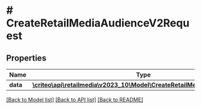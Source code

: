 # # CreateRetailMediaAudienceV2Request

## Properties

Name | Type | Description | Notes
------------ | ------------- | ------------- | -------------
**data** | [**\criteo\api\retailmedia\v2023_10\Model\CreateRetailMediaAudienceV2Data**](CreateRetailMediaAudienceV2Data.md) |  |

[[Back to Model list]](../../README.md#models) [[Back to API list]](../../README.md#endpoints) [[Back to README]](../../README.md)

